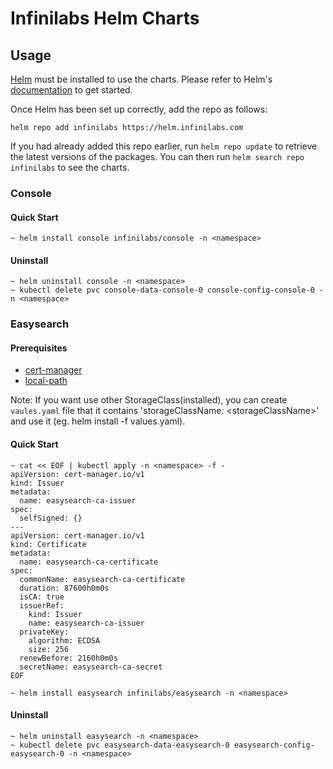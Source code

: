 # **Infinilabs Helm Charts**

## Usage

[Helm](https://helm.sh) must be installed to use the charts. Please refer to
Helm's [documentation](https://helm.sh/docs) to get started.

Once Helm has been set up correctly, add the repo as follows:

    helm repo add infinilabs https://helm.infinilabs.com

If you had already added this repo earlier, run `helm repo update` to retrieve
the latest versions of the packages. You can then run `helm search repo
infinilabs` to see the charts.

### Console

#### Quick Start

    ~ helm install console infinilabs/console -n <namespace>

#### Uninstall
    ~ helm uninstall console -n <namespace>
    ~ kubectl delete pvc console-data-console-0 console-config-console-0 -n <namespace>

### Easysearch

#### Prerequisites

+ [cert-manager](https://cert-manager.io/docs/installation/)
+ [local-path](https://github.com/rancher/local-path-provisioner)

Note: If you want use other StorageClass(installed), you can create `vaules.yaml` file that it contains 'storageClassName: \<storageClassName\>' and use it (eg. helm install -f values.yaml).

#### Quick Start

    ~ cat << EOF | kubectl apply -n <namespace> -f -
    apiVersion: cert-manager.io/v1
    kind: Issuer
    metadata:
      name: easysearch-ca-issuer
    spec:
      selfSigned: {}
    ---
    apiVersion: cert-manager.io/v1
    kind: Certificate
    metadata:
      name: easysearch-ca-certificate
    spec:
      commonName: easysearch-ca-certificate
      duration: 87600h0m0s
      isCA: true
      issuerRef:
        kind: Issuer
        name: easysearch-ca-issuer
      privateKey:
        algorithm: ECDSA
        size: 256
      renewBefore: 2160h0m0s
      secretName: easysearch-ca-secret
    EOF

    ~ helm install easysearch infinilabs/easysearch -n <namespace>
  
#### Uninstall
    ~ helm uninstall easysearch -n <namespace>
    ~ kubectl delete pvc easysearch-data-easysearch-0 easysearch-config-easysearch-0 -n <namespace>
